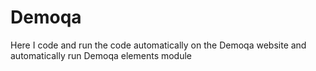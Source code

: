 # Demoqa
Here I code and run the code automatically on the Demoqa website and automatically  run Demoqa elements module
